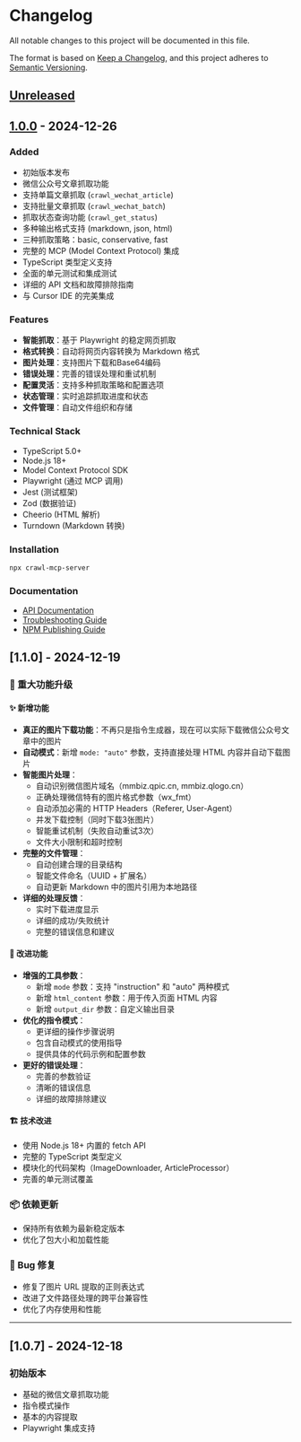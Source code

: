 # Changelog

All notable changes to this project will be documented in this file.

The format is based on [Keep a Changelog](https://keepachangelog.com/en/1.0.0/),
and this project adheres to [Semantic Versioning](https://semver.org/spec/v2.0.0.html).

## [Unreleased]

## [1.0.0] - 2024-12-26

### Added
- 初始版本发布
- 微信公众号文章抓取功能
- 支持单篇文章抓取 (`crawl_wechat_article`)
- 支持批量文章抓取 (`crawl_wechat_batch`)
- 抓取状态查询功能 (`crawl_get_status`)
- 多种输出格式支持 (markdown, json, html)
- 三种抓取策略：basic, conservative, fast
- 完整的 MCP (Model Context Protocol) 集成
- TypeScript 类型定义支持
- 全面的单元测试和集成测试
- 详细的 API 文档和故障排除指南
- 与 Cursor IDE 的完美集成

### Features
- **智能抓取**：基于 Playwright 的稳定网页抓取
- **格式转换**：自动将网页内容转换为 Markdown 格式
- **图片处理**：支持图片下载和Base64编码
- **错误处理**：完善的错误处理和重试机制
- **配置灵活**：支持多种抓取策略和配置选项
- **状态管理**：实时追踪抓取进度和状态
- **文件管理**：自动文件组织和存储

### Technical Stack
- TypeScript 5.0+
- Node.js 18+
- Model Context Protocol SDK
- Playwright (通过 MCP 调用)
- Jest (测试框架)
- Zod (数据验证)
- Cheerio (HTML 解析)
- Turndown (Markdown 转换)

### Installation
```bash
npx crawl-mcp-server
```

### Documentation
- [API Documentation](docs/API.md)
- [Troubleshooting Guide](docs/TROUBLESHOOTING.md)
- [NPM Publishing Guide](docs/NPM_PUBLISHING_GUIDE.md)

## [1.1.0] - 2024-12-19

### 🎉 重大功能升级

#### ✨ 新增功能
- **真正的图片下载功能**：不再只是指令生成器，现在可以实际下载微信公众号文章中的图片
- **自动模式**：新增 `mode: "auto"` 参数，支持直接处理 HTML 内容并自动下载图片
- **智能图片处理**：
  - 自动识别微信图片域名（mmbiz.qpic.cn, mmbiz.qlogo.cn）
  - 正确处理微信特有的图片格式参数（wx_fmt）
  - 自动添加必需的 HTTP Headers（Referer, User-Agent）
  - 并发下载控制（同时下载3张图片）
  - 智能重试机制（失败自动重试3次）
  - 文件大小限制和超时控制
- **完整的文件管理**：
  - 自动创建合理的目录结构
  - 智能文件命名（UUID + 扩展名）
  - 自动更新 Markdown 中的图片引用为本地路径
- **详细的处理反馈**：
  - 实时下载进度显示
  - 详细的成功/失败统计
  - 完整的错误信息和建议

#### 🔧 改进功能
- **增强的工具参数**：
  - 新增 `mode` 参数：支持 "instruction" 和 "auto" 两种模式
  - 新增 `html_content` 参数：用于传入页面 HTML 内容
  - 新增 `output_dir` 参数：自定义输出目录
- **优化的指令模式**：
  - 更详细的操作步骤说明
  - 包含自动模式的使用指导
  - 提供具体的代码示例和配置参数
- **更好的错误处理**：
  - 完善的参数验证
  - 清晰的错误信息
  - 详细的故障排除建议

#### 🏗️ 技术改进
- 使用 Node.js 18+ 内置的 fetch API
- 完整的 TypeScript 类型定义
- 模块化的代码架构（ImageDownloader, ArticleProcessor）
- 完善的单元测试覆盖

### 📦 依赖更新
- 保持所有依赖为最新稳定版本
- 优化了包大小和加载性能

### 🐛 Bug 修复
- 修复了图片 URL 提取的正则表达式
- 改进了文件路径处理的跨平台兼容性
- 优化了内存使用和性能

---

## [1.0.7] - 2024-12-18

### 初始版本
- 基础的微信文章抓取功能
- 指令模式操作
- 基本的内容提取
- Playwright 集成支持

[Unreleased]: https://github.com/yourusername/crawl-mcp-server/compare/v1.0.0...HEAD
[1.0.0]: https://github.com/yourusername/crawl-mcp-server/releases/tag/v1.0.0 